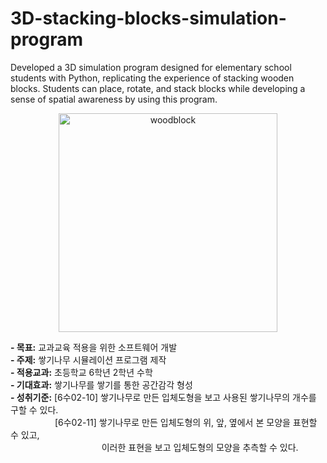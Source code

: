 # 3D-stacking-blocks-simulation-program   
Developed a 3D simulation program designed for elementary school students with Python, replicating the experience of stacking wooden blocks. Students can place, rotate, and stack blocks while developing a sense of spatial awareness by using this program.   
<div style="text-align: center;">
  <img src="https://github.com/user-attachments/assets/0475061f-6847-4b49-9fd0-424b7b7d277f" alt="woodblock" width="350">
</div>    


**- 목표:** 교과교육 적용을 위한 소프트웨어 개발   
**- 주제:** 쌓기나무 시뮬레이션 프로그램 제작       
**- 적용교과:** 초등학교 6학년 2학년 수학  
**- 기대효과:** 쌓기나무를 쌓기를 통한 공간감각 형성   
**- 성취기준:** [6수02-10] 쌓기나무로 만든 입체도형을 보고 사용된 쌓기나무의 개수를 구할 수 있다.   
&nbsp;&nbsp;&nbsp;&nbsp;&nbsp;&nbsp;&nbsp;&nbsp;&nbsp;&nbsp;&nbsp;&nbsp;&nbsp;&nbsp;&nbsp;&nbsp;&nbsp;&nbsp;[6수02-11] 쌓기나무로 만든 입체도형의 위, 앞, 옆에서 본 모양을 표현할 수 있고,    
&nbsp;&nbsp;&nbsp;&nbsp;&nbsp;&nbsp;&nbsp;&nbsp;&nbsp;&nbsp;&nbsp;&nbsp;&nbsp;&nbsp;&nbsp;&nbsp;&nbsp;&nbsp;&nbsp;&nbsp;&nbsp;&nbsp;&nbsp;&nbsp;&nbsp;&nbsp;&nbsp;&nbsp;&nbsp;&nbsp;&nbsp;&nbsp;&nbsp;&nbsp;&nbsp;&nbsp;&nbsp;이러한 표현을 보고 입체도형의 모양을 추측할 수 있다.    
